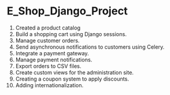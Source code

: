 # E_Shop_Django_Project
1. Created a product catalog
2. Build a shopping cart using Django sessions.
3. Manage customer orders.
4. Send asynchronous notifications to customers using Celery.
5. Integrate a payment gateway.
6. Manage payment notifications.
7. Export orders to CSV files.
8. Create custom views for the administration site.
9. Creating a coupon system to apply discounts.
10. Adding internationalization.